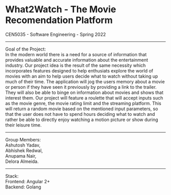 # What2Watch - The Movie Recomendation Platform
CEN5035 - Software Engineering - Spring 2022
<hr>

Goal of the Project: </br>
In the modern world there is a need for a source of information that provides valuable and accurate information about the entertainment industry. Our project idea is the result of the same necessity which incorporates features designed to help enthusiats explore the world of movies with an aim to help users decide what to watch without taking up much of their time. The application will jog the users memory about a movie or person if they have seen it previously by providing a link to the trailer. They will also be able to binge on information about movies and shows that interest them. Our project will feature a roulette that will accept inputs such as the movie genre, the movie rating limit and the streaming platform. This will return a random movie based on the mentioned input parameters, so that the user does not have to spend hours deciding what to watch and rather be able to directly enjoy watching a motion picture or show during their leisure time.

<hr>

Group Members: </br>
Ashutosh Yadav, </br>
Abhishek Redwal,</br>
Anupama Nair,</br>
Delora Almeida.</br>

<hr>

Stack: </br>
Frontend: Angular 2+</br>
Backend: Golang